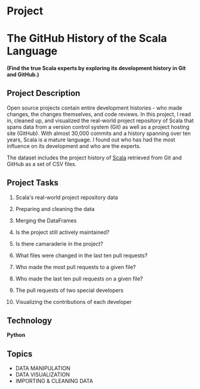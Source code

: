 # Project

# The GitHub History of the Scala Language
#### (Find the true Scala experts by exploring its development history in Git and GitHub.)

## Project Description
Open source projects contain entire development histories - who made changes, the changes themselves, and code reviews. In this project, I read in, cleaned up, and visualized the real-world project repository of Scala that spans data from a version control system (Git) as well as a project hosting site (GitHub). With almost 30,000 commits and a history spanning over ten years, Scala is a mature language. I found out who has had the most influence on its development and who are the experts.

The dataset includes the project history of [Scala](http://www.scala-lang.org) retrieved from Git and GitHub as a set of CSV files.

## Project Tasks
1. Scala's real-world project repository data

2. Preparing and cleaning the data

3. Merging the DataFrames

4. Is the project still actively maintained?

5. Is there camaraderie in the project?

6. What files were changed in the last ten pull requests?

7. Who made the most pull requests to a given file?

8. Who made the last ten pull requests on a given file?

9. The pull requests of two special developers

10. Visualizing the contributions of each developer

## Technology
<b>Python</b>

## Topics
- DATA MANIPULATION
- DATA VISUALIZATION
- IMPORTING & CLEANING DATA
